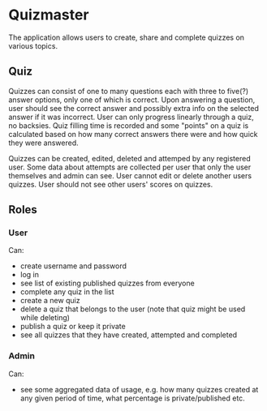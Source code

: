 # Quizmaster

The application allows users to create, share and complete quizzes on various topics.

## Quiz

Quizzes can consist of one to many questions each with three to five(?) answer options, only one of which is correct. Upon answering a question, user should see the correct answer and possibly extra info on the selected answer if it was incorrect. User can only progress linearly through a quiz, no backsies. Quiz filling time is recorded and some "points" on a quiz is calculated based on how many correct answers there were and how quick they were answered.

Quizzes can be created, edited, deleted and attemped by any registered user. Some data about attempts are collected per user that only the user themselves and admin can see. User cannot edit or delete another users quizzes. User should not see other users' scores on quizzes.

## Roles

### User

Can:
  - create username and password
  - log in
  - see list of existing published quizzes from everyone
  - complete any quiz in the list
  - create a new quiz
  - delete a quiz that belongs to the user (note that quiz might be used while deleting)
  - publish a quiz or keep it private
  - see all quizzes that they have created, attempted and completed

### Admin

Can:
 - see some aggregated data of usage, e.g. how many quizzes created at any given period of time, what percentage is private/published etc.
